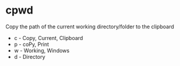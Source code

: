 # cpwd
Copy the path of the current working directory/folder to the clipboard

* c - Copy, Current, Clipboard
* p - coPy, Print
* w - Working, Windows
* d - Directory
